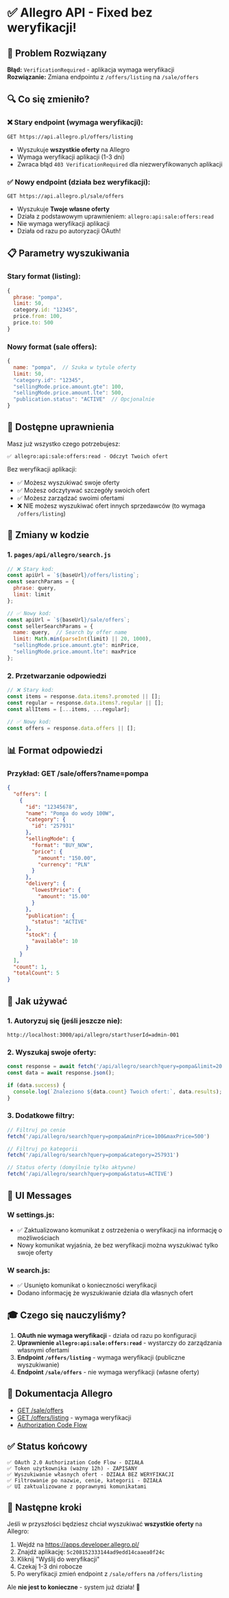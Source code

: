 # ✅ Allegro API - Fixed bez weryfikacji!

## 🎉 Problem Rozwiązany

**Błąd:** `VerificationRequired` - aplikacja wymaga weryfikacji  
**Rozwiązanie:** Zmiana endpointu z `/offers/listing` na `/sale/offers`

## 🔍 Co się zmieniło?

### ❌ Stary endpoint (wymaga weryfikacji):
```
GET https://api.allegro.pl/offers/listing
```
- Wyszukuje **wszystkie oferty** na Allegro
- Wymaga weryfikacji aplikacji (1-3 dni)
- Zwraca błąd `403 VerificationRequired` dla niezweryfikowanych aplikacji

### ✅ Nowy endpoint (działa bez weryfikacji):
```
GET https://api.allegro.pl/sale/offers
```
- Wyszukuje **Twoje własne oferty**
- Działa z podstawowym uprawnieniem: `allegro:api:sale:offers:read`
- Nie wymaga weryfikacji aplikacji
- Działa od razu po autoryzacji OAuth!

## 📋 Parametry wyszukiwania

### Stary format (listing):
```javascript
{
  phrase: "pompa",
  limit: 50,
  category.id: "12345",
  price.from: 100,
  price.to: 500
}
```

### Nowy format (sale offers):
```javascript
{
  name: "pompa",  // Szuka w tytule oferty
  limit: 50,
  "category.id": "12345",
  "sellingMode.price.amount.gte": 100,
  "sellingMode.price.amount.lte": 500,
  "publication.status": "ACTIVE"  // Opcjonalnie
}
```

## 🎯 Dostępne uprawnienia

Masz już wszystko czego potrzebujesz:
```
✅ allegro:api:sale:offers:read - Odczyt Twoich ofert
```

Bez weryfikacji aplikacji:
- ✅ Możesz wyszukiwać swoje oferty
- ✅ Możesz odczytywać szczegóły swoich ofert
- ✅ Możesz zarządzać swoimi ofertami
- ❌ NIE możesz wyszukiwać ofert innych sprzedawców (to wymaga `/offers/listing`)

## 🔧 Zmiany w kodzie

### 1. `pages/api/allegro/search.js`
```javascript
// ❌ Stary kod:
const apiUrl = `${baseUrl}/offers/listing`;
const searchParams = {
  phrase: query,
  limit: limit
};

// ✅ Nowy kod:
const apiUrl = `${baseUrl}/sale/offers`;
const sellerSearchParams = {
  name: query,  // Search by offer name
  limit: Math.min(parseInt(limit) || 20, 1000),
  "sellingMode.price.amount.gte": minPrice,
  "sellingMode.price.amount.lte": maxPrice
};
```

### 2. Przetwarzanie odpowiedzi
```javascript
// ❌ Stary kod:
const items = response.data.items?.promoted || [];
const regular = response.data.items?.regular || [];
const allItems = [...items, ...regular];

// ✅ Nowy kod:
const offers = response.data.offers || [];
```

## 📊 Format odpowiedzi

### Przykład: GET /sale/offers?name=pompa
```json
{
  "offers": [
    {
      "id": "12345678",
      "name": "Pompa do wody 100W",
      "category": {
        "id": "257931"
      },
      "sellingMode": {
        "format": "BUY_NOW",
        "price": {
          "amount": "150.00",
          "currency": "PLN"
        }
      },
      "delivery": {
        "lowestPrice": {
          "amount": "15.00"
        }
      },
      "publication": {
        "status": "ACTIVE"
      },
      "stock": {
        "available": 10
      }
    }
  ],
  "count": 1,
  "totalCount": 5
}
```

## 🚀 Jak używać

### 1. Autoryzuj się (jeśli jeszcze nie):
```
http://localhost:3000/api/allegro/start?userId=admin-001
```

### 2. Wyszukaj swoje oferty:
```javascript
const response = await fetch('/api/allegro/search?query=pompa&limit=20');
const data = await response.json();

if (data.success) {
  console.log(`Znaleziono ${data.count} Twoich ofert:`, data.results);
}
```

### 3. Dodatkowe filtry:
```javascript
// Filtruj po cenie
fetch('/api/allegro/search?query=pompa&minPrice=100&maxPrice=500')

// Filtruj po kategorii
fetch('/api/allegro/search?query=pompa&category=257931')

// Status oferty (domyślnie tylko aktywne)
fetch('/api/allegro/search?query=pompa&status=ACTIVE')
```

## 📱 UI Messages

### W settings.js:
- ✅ Zaktualizowano komunikat z ostrzeżenia o weryfikacji na informację o możliwościach
- Nowy komunikat wyjaśnia, że bez weryfikacji można wyszukiwać tylko swoje oferty

### W search.js:
- ✅ Usunięto komunikat o konieczności weryfikacji
- Dodano informację że wyszukiwanie działa dla własnych ofert

## 🎓 Czego się nauczyliśmy?

1. **OAuth nie wymaga weryfikacji** - działa od razu po konfiguracji
2. **Uprawnienie `allegro:api:sale:offers:read`** - wystarczy do zarządzania własnymi ofertami
3. **Endpoint `/offers/listing`** - wymaga weryfikacji (publiczne wyszukiwanie)
4. **Endpoint `/sale/offers`** - nie wymaga weryfikacji (własne oferty)

## 🔗 Dokumentacja Allegro

- [GET /sale/offers](https://developer.allegro.pl/documentation/#operation/searchOffersUsingGET)
- [GET /offers/listing](https://developer.allegro.pl/documentation/#operation/getList) - wymaga weryfikacji
- [Authorization Code Flow](https://developer.allegro.pl/auth/#authorization-code-flow)

## ✅ Status końcowy

```
✅ OAuth 2.0 Authorization Code Flow - DZIAŁA
✅ Token użytkownika (ważny 12h) - ZAPISANY
✅ Wyszukiwanie własnych ofert - DZIAŁA BEZ WERYFIKACJI
✅ Filtrowanie po nazwie, cenie, kategorii - DZIAŁA
✅ UI zaktualizowane z poprawnymi komunikatami
```

## 🎯 Następne kroki

Jeśli w przyszłości będziesz chciał wyszukiwać **wszystkie oferty** na Allegro:
1. Wejdź na https://apps.developer.allegro.pl/
2. Znajdź aplikację: `5c208152333144ad9edd14caaea0f24c`
3. Kliknij "Wyślij do weryfikacji"
4. Czekaj 1-3 dni robocze
5. Po weryfikacji zmień endpoint z `/sale/offers` na `/offers/listing`

Ale **nie jest to konieczne** - system już działa! 🎉
